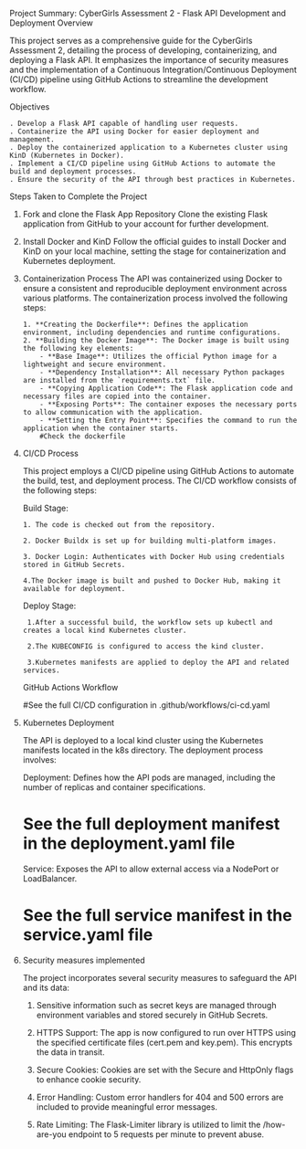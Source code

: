Project Summary: CyberGirls Assessment 2 - Flask API Development and Deployment
Overview

This project serves as a comprehensive guide for the CyberGirls Assessment 2, detailing the process of developing, containerizing, and deploying a Flask API. It emphasizes the importance of security measures and the implementation of a Continuous Integration/Continuous Deployment (CI/CD) pipeline using GitHub Actions to streamline the development workflow.

Objectives

    . Develop a Flask API capable of handling user requests.
    . Containerize the API using Docker for easier deployment and management.
    . Deploy the containerized application to a Kubernetes cluster using KinD (Kubernetes in Docker).
    . Implement a CI/CD pipeline using GitHub Actions to automate the build and deployment processes.
    . Ensure the security of the API through best practices in Kubernetes.

Steps Taken to Complete the Project
1. Fork and clone the Flask App Repository
    Clone the existing Flask application from GitHub to your account for further development.

2. Install Docker and KinD
   Follow the official guides to install Docker and KinD on your local machine, setting the stage for containerization and Kubernetes deployment.

3. Containerization Process 
    The API was containerized using Docker to ensure a consistent and reproducible deployment environment across various platforms. The containerization process        involved the following steps:

       1. **Creating the Dockerfile**: Defines the application environment, including dependencies and runtime configurations.
       2. **Building the Docker Image**: The Docker image is built using the following key elements:
           - **Base Image**: Utilizes the official Python image for a lightweight and secure environment.
           - **Dependency Installation**: All necessary Python packages are installed from the `requirements.txt` file.
           - **Copying Application Code**: The Flask application code and necessary files are copied into the container.
           - **Exposing Ports**: The container exposes the necessary ports to allow communication with the application.
           - **Setting the Entry Point**: Specifies the command to run the application when the container starts.
           #Check the dockerfile
    
4. CI/CD Process

    This project employs a CI/CD pipeline using GitHub Actions to automate the build, test, and deployment process. The CI/CD workflow consists of the following steps:

    Build Stage:
   
       1. The code is checked out from the repository.
   
       2. Docker Buildx is set up for building multi-platform images.
   
       3. Docker Login: Authenticates with Docker Hub using credentials stored in GitHub Secrets.
   
       4.The Docker image is built and pushed to Docker Hub, making it available for deployment.

    Deploy Stage:
   
        1.After a successful build, the workflow sets up kubectl and creates a local kind Kubernetes cluster.
   
        2.The KUBECONFIG is configured to access the kind cluster.
   
        3.Kubernetes manifests are applied to deploy the API and related services.

    GitHub Actions Workflow
   
    #See the full CI/CD configuration in .github/workflows/ci-cd.yaml

6. Kubernetes Deployment

   The API is deployed to a local kind cluster using the Kubernetes manifests located in the k8s directory. The deployment process involves:

    Deployment: Defines how the API pods are managed, including the number of replicas and container specifications.

    # See the full deployment manifest in the deployment.yaml file

    Service: Exposes the API to allow external access via a NodePort or LoadBalancer.

    # See the  full service manifest in the service.yaml file

7. Security measures implemented
   
    The project incorporates several security measures to safeguard the API and its data:
   
    1. Sensitive information such as secret keys are managed through environment variables and stored securely in GitHub Secrets.
       
    2. HTTPS Support: The app is now configured to run over HTTPS using the specified certificate files (cert.pem and key.pem). This encrypts the data in transit.
       
    3. Secure Cookies: Cookies are set with the Secure and HttpOnly flags to enhance cookie security.
       
    4. Error Handling: Custom error handlers for 404 and 500 errors are included to provide meaningful error messages.
       
    5. Rate Limiting: The Flask-Limiter library is utilized to limit the /how-are-you endpoint to 5 requests per minute to prevent abuse.

